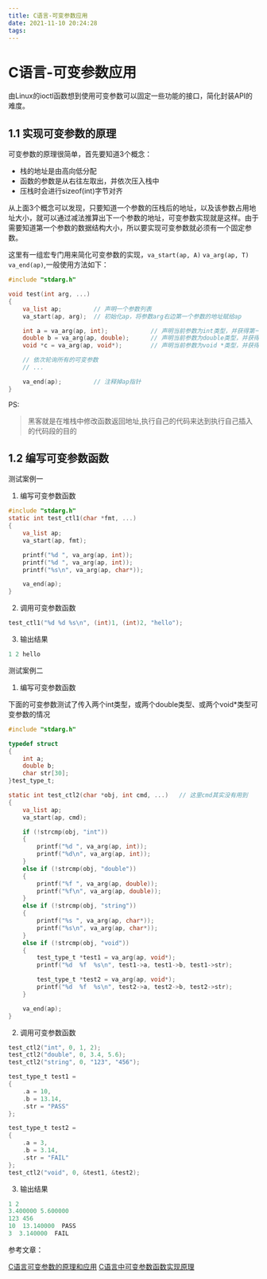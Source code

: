 ```yaml
---
title: C语言-可变参数应用
date: 2021-11-10 20:24:28
tags:
---
```


# C语言-可变参数应用

由Linux的ioctl函数想到使用可变参数可以固定一些功能的接口，简化封装API的难度。

## 1.1 实现可变参数的原理

可变参数的原理很简单，首先要知道3个概念：
- 栈的地址是由高向低分配
- 函数的参数是从右往左取出，并依次压入栈中
- 压栈时会进行sizeof(int)字节对齐

从上面3个概念可以发现，只要知道一个参数的压栈后的地址，以及该参数占用地址大小，就可以通过减法推算出下一个参数的地址，可变参数实现就是这样。由于需要知道第一个参数的数据结构大小，所以要实现可变参数就必须有一个固定参数。

这里有一组宏专门用来简化可变参数的实现，`va_start(ap, A)` `va_arg(ap, T)` `va_end(ap)`,一般使用方法如下：
```c
#include "stdarg.h"

void test(int arg, ...)
{
    va_list ap;         // 声明一个参数列表
    va_start(ap, arg);  // 初始化ap，将参数arg右边第一个参数的地址赋给ap

    int a = va_arg(ap, int);            // 声明当前参数为int类型，并获得第一个可变参数的值
    double b = va_arg(ap, double);      // 声明当前参数为double类型，并获得第二个可变参数的值
    void *c = va_arg(ap, void*);        // 声明当前参数为void *类型，并获得第三个可变参数的值

    // 依次轮询所有的可变参数
    // ...

    va_end(ap);         // 注释掉ap指针
}
```
PS:
> 黑客就是在堆栈中修改函数返回地址,执行自己的代码来达到执行自己插入的代码段的目的

## 1.2 编写可变参数函数

测试案例一

1. 编写可变参数函数
```c
#include "stdarg.h"
static int test_ctl1(char *fmt, ...)
{
    va_list ap;
    va_start(ap, fmt);

    printf("%d ", va_arg(ap, int));
    printf("%d ", va_arg(ap, int));
    printf("%s\n", va_arg(ap, char*));

    va_end(ap);
}
```
2. 调用可变参数函数

```c
test_ctl1("%d %d %s\n", (int)1, (int)2, "hello");
```

3. 输出结果
```c
1 2 hello
```

测试案例二
1. 编写可变参数函数

下面的可变参数测试了传入两个int类型，或两个double类型、或两个void*类型可变参数的情况

```c
#include "stdarg.h"

typedef struct
{
    int a;
    double b;
    char str[30];
}test_type_t;

static int test_ctl2(char *obj, int cmd, ...)   // 这里cmd其实没有用到
{
    va_list ap;
    va_start(ap, cmd);

    if (!strcmp(obj, "int"))
    {
        printf("%d ", va_arg(ap, int));
        printf("%d\n", va_arg(ap, int));
    }
    else if (!strcmp(obj, "double"))
    {
        printf("%f ", va_arg(ap, double));
        printf("%f\n", va_arg(ap, double));
    }
    else if (!strcmp(obj, "string"))
    {
        printf("%s ", va_arg(ap, char*));
        printf("%s\n", va_arg(ap, char*));
    }
    else if (!strcmp(obj, "void"))
    {
        test_type_t *test1 = va_arg(ap, void*);
        printf("%d  %f  %s\n", test1->a, test1->b, test1->str);

        test_type_t *test2 = va_arg(ap, void*);
        printf("%d  %f  %s\n", test2->a, test2->b, test2->str);
    }

    va_end(ap);
}
```
2. 调用可变参数函数

```c
test_ctl2("int", 0, 1, 2);
test_ctl2("double", 0, 3.4, 5.6);
test_ctl2("string", 0, "123", "456");

test_type_t test1 = 
{
    .a = 10,
    .b = 13.14,
    .str = "PASS"
};

test_type_t test2 = 
{
    .a = 3,
    .b = 3.14,
    .str = "FAIL"
};
test_ctl2("void", 0, &test1, &test2);
```
3. 输出结果
```c
1 2                     
3.400000 5.600000
123 456
10  13.140000  PASS
3  3.140000  FAIL
```


参考文章：

[C语言可变参数的原理和应用](https://cloud.tencent.com/developer/article/1769446)
[C语言中可变参数函数实现原理](https://zhuanlan.zhihu.com/p/26712052)